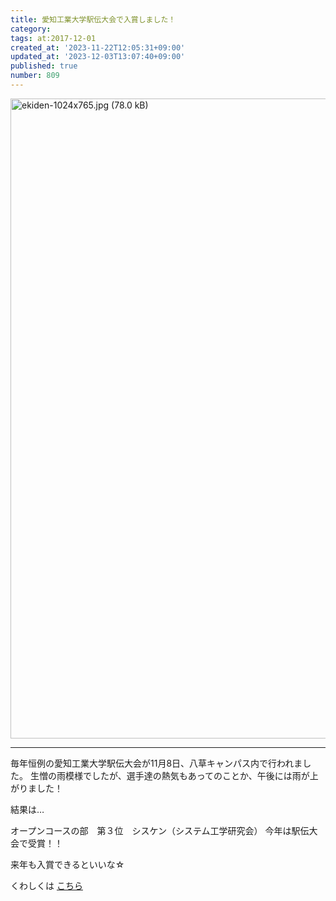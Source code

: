 ```yaml
---
title: 愛知工業大学駅伝大会で入賞しました！
category:
tags: at:2017-12-01
created_at: '2023-11-22T12:05:31+09:00'
updated_at: '2023-12-03T13:07:40+09:00'
published: true
number: 809
---
```


<img width="1024" alt="ekiden-1024x765.jpg (78.0 kB)" src="/img/markdown/809/4d72618b-f948-4e1a-bd02-9fabf24a3ba5.jpg">

---

毎年恒例の愛知工業大学駅伝大会が11月8日、八草キャンパス内で行われました。
生憎の雨模様でしたが、選手達の熱気もあってのことか、午後には雨が上がりました！

結果は…

オープンコースの部　第３位　シスケン（システム工学研究会）
今年は駅伝大会で受賞！！

来年も入賞できるといいな☆

くわしくは [こちら](http://www.ait.ac.jp/news/detail/0002909.html)

